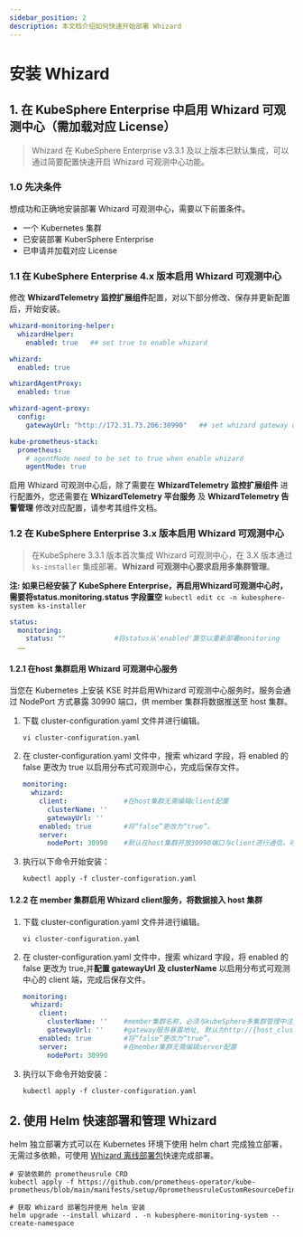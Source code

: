 ```yaml
---
sidebar_position: 2
description: 本文档介绍如何快速开始部署 Whizard
---
```


# 安装 Whizard

## 1. 在 KubeSphere Enterprise 中启用 Whizard 可观测中心（需加载对应 License）

> Whizard 在 KubeSphere Enterprise v3.3.1 及以上版本已默认集成，可以通过简要配置快速开启 Whizard 可观测中心功能。

### 1.0 先决条件

想成功和正确地安装部署 Whizard 可观测中心，需要以下前置条件。

- 一个 Kubernetes 集群
- 已安装部署 KuberSphere Enterprise
- 已申请并加载对应 License

### 1.1 在 KubeSphere Enterprise 4.x 版本启用 Whizard 可观测中心

修改 **WhizardTelemetry 监控扩展组件**配置，对以下部分修改、保存并更新配置后，开始安装。

```yaml
whizard-monitoring-helper:
  whizardHelper:
    enabled: true   ## set true to enable whizard

whizard:
  enabled: true

whizardAgentProxy:
  enabled: true

whizard-agent-proxy:
  config:
    gatewayUrl: "http://172.31.73.206:30990"   ## set whizard gateway url，default is http://{host_cluster_node_ip}:30990

kube-prometheus-stack:
  prometheus:
    # agentMode need to be set to true when enable whizard
    agentMode: true
```

启用 Whizard 可观测中心后，除了需要在 **WhizardTelemetry 监控扩展组件** 进行配置外，您还需要在 **WhizardTelemetry 平台服务** 及 **WhizardTelemetry 告警管理** 修改对应配置，请参考其组件文档。

### 1.2 在 KubeSphere Enterprise 3.x 版本启用 Whizard 可观测中心

> 在KubeSphere 3.3.1 版本首次集成 Whizard 可观测中心，在 3.X 版本通过 `ks-installer` 集成部署。**Whizard 可观测中心要求启用多集群管理**。

**注: 如果已经安装了 KubeSphere Enterprise，再启用Whizard可观测中心时，需要将status.monitoring.status 字段置空**
`kubectl edit cc -n kubesphere-system ks-installer`

```yaml
status:
  monitoring:
    status: ""            #将status从'enabled'置空以重新部署monitoring
  ……
```

#### 1.2.1 在host 集群启用 Whizard 可观测中心服务

当您在 Kubernetes 上安装 KSE 时并启用Whizard 可观测中心服务时，服务会通过 NodePort 方式暴露 30990 端口，供 member 集群将数据推送至 host 集群。

1. 下载 cluster-configuration.yaml 文件并进行编辑。

   ```shell
   vi cluster-configuration.yaml
   ```

2. 在 cluster-configuration.yaml 文件中，搜索 whizard 字段，将 enabled 的 false 更改为 true 以启用分布式可观测中心，完成后保存文件。

   ```yaml
   monitoring:
     whizard:
       client:              #在host集群无需编辑client配置
         clusterName: ''
         gatewayUrl: ''
       enabled: true        #将“false”更改为“true”。
       server: 
         nodePort: 30990    #默认在host集群开放30990端口与client进行通信，可根据实际网络模型自行配置
   ```

3. 执行以下命令开始安装：

   ```shell
   kubectl apply -f cluster-configuration.yaml
   ```

#### 1.2.2 在 member 集群启用 Whizard client服务，将数据接入 host 集群

1. 下载 cluster-configuration.yaml 文件并进行编辑。

   ```shell
   vi cluster-configuration.yaml
   ```

2. 在 cluster-configuration.yaml 文件中，搜索 whizard 字段，将 enabled 的 false 更改为 true,并**配置 gatewayUrl 及 clusterName** 以启用分布式可观测中心的 client 端，完成后保存文件。

   ```yaml
   monitoring:
     whizard:
       client:              
         clusterName: ''    #member集群名称，必须与kubeSphere多集群管理中注册的集群名称保持一致
         gatewayUrl: ''     #gateway服务暴露地址, 默认为http://{host_cluster_node_ip}:30990
       enabled: true        #将“false”更改为“true”。
       server:              #在member集群无需编辑server配置
         nodePort: 30990    
   ```

3. 执行以下命令开始安装：

   ``` shell
   kubectl apply -f cluster-configuration.yaml
   ```

## 2. 使用 Helm 快速部署和管理 Whizard

helm 独立部署方式可以在 Kubernetes 环境下使用 helm chart 完成独立部署，无需过多依赖，可使用 [Whizard 离线部署包](https://github.com/WhizardTelemetry/whizard/releases)快速完成部署。

```shell
# 安装依赖的 prometheusrule CRD
kubectl apply -f https://github.com/prometheus-operator/kube-prometheus/blob/main/manifests/setup/0prometheusruleCustomResourceDefinition.yaml

# 获取 Whizard 部署包并使用 helm 安装
helm upgrade --install whizard . -n kubesphere-monitoring-system --create-namespace
```
